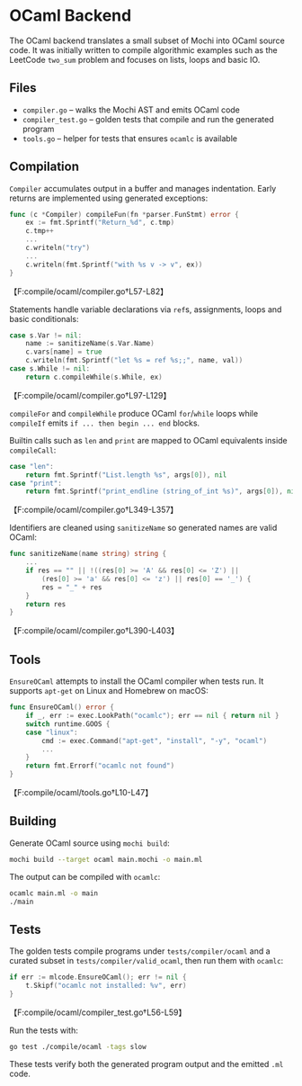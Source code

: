 # OCaml Backend

The OCaml backend translates a small subset of Mochi into OCaml source code.  It
was initially written to compile algorithmic examples such as the LeetCode
`two_sum` problem and focuses on lists, loops and basic IO.

## Files

- `compiler.go` – walks the Mochi AST and emits OCaml code
- `compiler_test.go` – golden tests that compile and run the generated program
- `tools.go` – helper for tests that ensures `ocamlc` is available

## Compilation

`Compiler` accumulates output in a buffer and manages indentation.  Early returns
are implemented using generated exceptions:

```go
func (c *Compiler) compileFun(fn *parser.FunStmt) error {
    ex := fmt.Sprintf("Return_%d", c.tmp)
    c.tmp++
    ...
    c.writeln("try")
    ...
    c.writeln(fmt.Sprintf("with %s v -> v", ex))
}
```
【F:compile/ocaml/compiler.go†L57-L82】

Statements handle variable declarations via `ref`s, assignments, loops and basic
conditionals:

```go
case s.Var != nil:
    name := sanitizeName(s.Var.Name)
    c.vars[name] = true
    c.writeln(fmt.Sprintf("let %s = ref %s;;", name, val))
case s.While != nil:
    return c.compileWhile(s.While, ex)
```
【F:compile/ocaml/compiler.go†L97-L129】

`compileFor` and `compileWhile` produce OCaml `for`/`while` loops while
`compileIf` emits `if ... then begin ... end` blocks.

Builtin calls such as `len` and `print` are mapped to OCaml equivalents inside
`compileCall`:

```go
case "len":
    return fmt.Sprintf("List.length %s", args[0]), nil
case "print":
    return fmt.Sprintf("print_endline (string_of_int %s)", args[0]), nil
```
【F:compile/ocaml/compiler.go†L349-L357】

Identifiers are cleaned using `sanitizeName` so generated names are valid OCaml:

```go
func sanitizeName(name string) string {
    ...
    if res == "" || !((res[0] >= 'A' && res[0] <= 'Z') ||
        (res[0] >= 'a' && res[0] <= 'z') || res[0] == '_') {
        res = "_" + res
    }
    return res
}
```
【F:compile/ocaml/compiler.go†L390-L403】

## Tools

`EnsureOCaml` attempts to install the OCaml compiler when tests run. It supports
`apt-get` on Linux and Homebrew on macOS:

```go
func EnsureOCaml() error {
    if _, err := exec.LookPath("ocamlc"); err == nil { return nil }
    switch runtime.GOOS {
    case "linux":
        cmd := exec.Command("apt-get", "install", "-y", "ocaml")
        ...
    }
    return fmt.Errorf("ocamlc not found")
}
```
【F:compile/ocaml/tools.go†L10-L47】

## Building

Generate OCaml source using `mochi build`:

```bash
mochi build --target ocaml main.mochi -o main.ml
```

The output can be compiled with `ocamlc`:

```bash
ocamlc main.ml -o main
./main
```

## Tests

The golden tests compile programs under `tests/compiler/ocaml` and a curated
subset in `tests/compiler/valid_ocaml`, then run them with `ocamlc`:

```go
if err := mlcode.EnsureOCaml(); err != nil {
    t.Skipf("ocamlc not installed: %v", err)
}
```
【F:compile/ocaml/compiler_test.go†L56-L59】

Run the tests with:

```bash
go test ./compile/ocaml -tags slow
```

These tests verify both the generated program output and the emitted `.ml` code.
